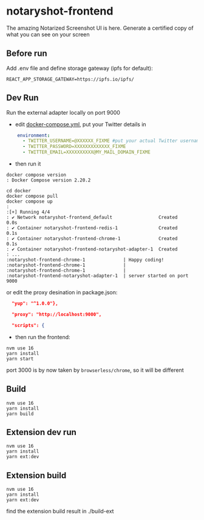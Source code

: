 # notaryshot-frontend

The amazing Notarized Screenshot UI is here. Generate a certified copy of what you can see on your screen

## Before run

Add .env file and define storage gateway (ipfs for default):

```
REACT_APP_STORAGE_GATEWAY=https://ipfs.io/ipfs/
```

## Dev Run

Run the external adapter locally on port 9000
* edit [docker-compose.yml](docker/docker-compose.yml), put your Twitter details in
```yaml
    environment:
      - TWITTER_USERNAME=@XXXXXX_FIXME #put your actual Twitter username here
      - TWITTER_PASSWORD=XXXXXXXXXXXXX_FIXME
      - TWITTER_EMAIL=XXXXXXXXXX@MY_MAIL_DOMAIN_FIXME 
```
* then run it
```shell
docker compose version 
: Docker Compose version 2.20.2

cd docker
docker compose pull
docker compose up
:
:[+] Running 4/4
: ✔ Network notaryshot-frontend_default                 Created                                                                          0.0s 
: ✔ Container notaryshot-frontend-redis-1               Created                                                                          0.1s 
: ✔ Container notaryshot-frontend-chrome-1              Created                                                                          0.1s 
: ✔ Container notaryshot-frontend-notaryshot-adapter-1  Created 
: ...
:notaryshot-frontend-chrome-1              | Happy coding!
:notaryshot-frontend-chrome-1              | 
:notaryshot-frontend-chrome-1              | 
:notaryshot-frontend-notaryshot-adapter-1  | server started on port 9000
```
or edit the proxy desination in package.json:

```json
  "yup": "^1.0.0"},

  "proxy": "http://localhost:9000",

  "scripts": {
```

* then run the frontend:

```shell
nvm use 16
yarn install
yarn start
```
port 3000 is by now taken by `browserless/chrome`, so it will be different


## Build

```shell
nvm use 16
yarn install
yarn build
```

## Extension dev run

```shell
nvm use 16
yarn install
yarn ext:dev
```

## Extension build

```shell
nvm use 16
yarn install
yarn ext:dev
```
find the extension build result in ./build-ext

